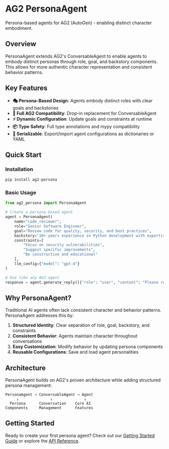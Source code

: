 # AG2 PersonaAgent

Persona-based agents for AG2 (AutoGen) - enabling distinct character embodiment.

## Overview

PersonaAgent extends AG2's ConversableAgent to enable agents to embody distinct personas through role, goal, and backstory components. This allows for more authentic character representation and consistent behavior patterns.

## Key Features

- **🎭 Persona-Based Design**: Agents embody distinct roles with clear goals and backstories
- **🔧 Full AG2 Compatibility**: Drop-in replacement for ConversableAgent
- **⚡ Dynamic Configuration**: Update goals and constraints at runtime
- **📦 Type Safety**: Full type annotations and mypy compatibility
- **💾 Serializable**: Export/import agent configurations as dictionaries or YAML

## Quick Start

### Installation

```bash
pip install ag2-persona
```

### Basic Usage

```python
from ag2_persona import PersonaAgent

# Create a persona-based agent
agent = PersonaAgent(
    name="code_reviewer",
    role="Senior Software Engineer",
    goal="Review code for quality, security, and best practices",
    backstory="10+ years experience in Python development with expertise in secure coding practices",
    constraints=[
        "Focus on security vulnerabilities",
        "Suggest specific improvements",
        "Be constructive and educational"
    ],
    llm_config={"model": "gpt-4"}
)

# Use like any AG2 agent
response = agent.generate_reply([{"role": "user", "content": "Please review this code..."}])
```

## Why PersonaAgent?

Traditional AI agents often lack consistent character and behavior patterns. PersonaAgent addresses this by:

1. **Structured Identity**: Clear separation of role, goal, backstory, and constraints
2. **Consistent Behavior**: Agents maintain character throughout conversations
3. **Easy Customization**: Modify behavior by updating persona components
4. **Reusable Configurations**: Save and load agent personalities

## Architecture

PersonaAgent builds on AG2's proven architecture while adding structured persona management:

```
PersonaAgent → ConversableAgent → Agent
     ↓              ↓              ↓
  Persona      Conversation    Core AI
Components     Management      Features
```

## Getting Started

Ready to create your first persona agent? Check out our [Getting Started Guide](getting-started.md) or explore the [API Reference](api.md).